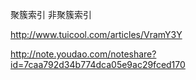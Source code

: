 聚簇索引 非聚簇索引

http://www.tuicool.com/articles/VramY3Y

http://note.youdao.com/noteshare?id=7caa792d34b774dca05e9ac29fced170


